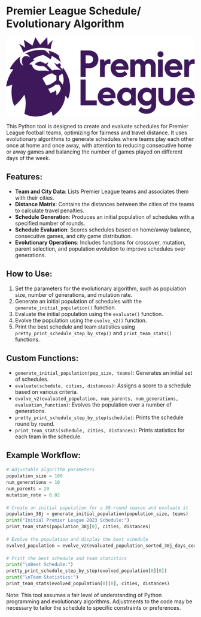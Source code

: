 # Premier League Schedule/ Evolutionary Algorithm

![Premier League Photo](Premier_League_Logo.png)

This Python tool is designed to create and evaluate schedules for Premier League football teams, optimizing for fairness and travel distance. It uses evolutionary algorithms to generate schedules where teams play each other once at home and once away, with attention to reducing consecutive home or away games and balancing the number of games played on different days of the week.

## Features:

- **Team and City Data**: Lists Premier League teams and associates them with their cities.
- **Distance Matrix**: Contains the distances between the cities of the teams to calculate travel penalties.
- **Schedule Generation**: Produces an initial population of schedules with a specified number of rounds.
- **Schedule Evaluation**: Scores schedules based on home/away balance, consecutive games, and city game distribution.
- **Evolutionary Operations**: Includes functions for crossover, mutation, parent selection, and population evolution to improve schedules over generations.

## How to Use:

1. Set the parameters for the evolutionary algorithm, such as population size, number of generations, and mutation rate.
2. Generate an initial population of schedules with the `generate_initial_population()` function.
3. Evaluate the initial population using the `evaluate()` function.
4. Evolve the population using the `evolve_v2()` function.
5. Print the best schedule and team statistics using `pretty_print_schedule_step_by_step()` and `print_team_stats()` functions.

## Custom Functions:

- `generate_initial_population(pop_size, teams)`: Generates an initial set of schedules.
- `evaluate(schedule, cities, distances)`: Assigns a score to a schedule based on various criteria.
- `evolve_v2(evaluated_population, num_parents, num_generations, evaluation_function)`: Evolves the population over a number of generations.
- `pretty_print_schedule_step_by_step(schedule)`: Prints the schedule round by round.
- `print_team_stats(schedule, cities, distances)`: Prints statistics for each team in the schedule.

## Example Workflow:

```python
# Adjustable algorithm parameters
population_size = 100
num_generations = 10
num_parents = 20
mutation_rate = 0.02

# Create an initial population for a 38-round season and evaluate it
population_38j = generate_initial_population(population_size, teams)
print("Initial Premier League 2023 Schedule:")
print_team_stats(population_38j[0], cities, distances)

# Evolve the population and display the best schedule
evolved_population = evolve_v2(evaluated_population_sorted_38j_days_corrected, num_parents, num_generations, evaluate)

# Print the best schedule and team statistics
print("\nBest Schedule:")
pretty_print_schedule_step_by_step(evolved_population[0][0])
print("\nTeam Statistics:")
print_team_stats(evolved_population[0][0], cities, distances)
```

Note: This tool assumes a fair level of understanding of Python programming and evolutionary algorithms. Adjustments to the code may be necessary to tailor the schedule to specific constraints or preferences.
